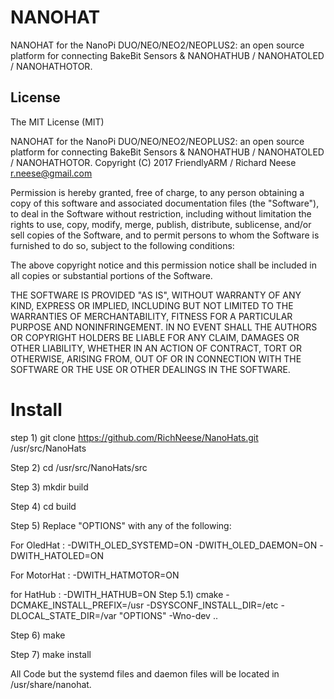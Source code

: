 NANOHAT
=======

NANOHAT for the NanoPi DUO/NEO/NEO2/NEOPLUS2: an open source platform for connecting BakeBit Sensors & NANOHATHUB / NANOHATOLED / NANOHATHOTOR.


## License

The MIT License (MIT)

NANOHAT for the NanoPi DUO/NEO/NEO2/NEOPLUS2: an open source platform for connecting BakeBit Sensors & NANOHATHUB / NANOHATOLED / NANOHATHOTOR.
Copyright (C) 2017 FriendlyARM / Richard Neese <r.neese@gmail.com>

Permission is hereby granted, free of charge, to any person obtaining a copy
of this software and associated documentation files (the "Software"), to deal
in the Software without restriction, including without limitation the rights
to use, copy, modify, merge, publish, distribute, sublicense, and/or sell
copies of the Software, and to permit persons to whom the Software is
furnished to do so, subject to the following conditions:

The above copyright notice and this permission notice shall be included in
all copies or substantial portions of the Software.

THE SOFTWARE IS PROVIDED "AS IS", WITHOUT WARRANTY OF ANY KIND, EXPRESS OR
IMPLIED, INCLUDING BUT NOT LIMITED TO THE WARRANTIES OF MERCHANTABILITY,
FITNESS FOR A PARTICULAR PURPOSE AND NONINFRINGEMENT. IN NO EVENT SHALL THE
AUTHORS OR COPYRIGHT HOLDERS BE LIABLE FOR ANY CLAIM, DAMAGES OR OTHER
LIABILITY, WHETHER IN AN ACTION OF CONTRACT, TORT OR OTHERWISE, ARISING FROM,
OUT OF OR IN CONNECTION WITH THE SOFTWARE OR THE USE OR OTHER DEALINGS IN
THE SOFTWARE.

Install
=======

step 1) git clone https://github.com/RichNeese/NanoHats.git /usr/src/NanoHats

Step 2) cd /usr/src/NanoHats/src

Step 3) mkdir build

Step 4) cd build

Step 5) Replace "OPTIONS" with any of the following:

For OledHat : -DWITH_OLED_SYSTEMD=ON -DWITH_OLED_DAEMON=ON -DWITH_HATOLED=ON 

For MotorHat : -DWITH_HATMOTOR=ON

for HatHub : -DWITH_HATHUB=ON 
Step 5.1) cmake -DCMAKE_INSTALL_PREFIX=/usr -DSYSCONF_INSTALL_DIR=/etc -DLOCAL_STATE_DIR=/var "OPTIONS" -Wno-dev .. 

Step 6) make

Step 7) make install

All Code but the systemd files and daemon files will be located in /usr/share/nanohat.